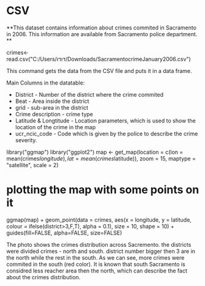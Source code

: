 # CSV


 
**This dataset contains information about crimes commited in Sacramento in 2006. This information are available from Sacramento police department. **

crimes<-read.csv("C:/Users/דודו/Downloads/SacramentocrimeJanuary2006.csv")

This command gets the data from the CSV file and puts it in a data frame.

Main Columns in the datatable:
- District - Number of the district where the crime commited
- Beat - Area inside the district
- grid - sub-area in the district
- Crime description - crime type
- Latitude & Longtitude - Location parameters, which is used to show the location of the crime in the map
- ucr_ncic_code - Code which is given by the police to describe the crime severity.

library("ggmap")
library("ggplot2")
map <- get_map(location = c(lon = mean(crimes$longitude), lat = mean(crimes$latitude)), zoom = 15,  maptype = "satellite", scale = 2)
# plotting the map with some points on it
ggmap(map) +  geom_point(data = crimes, aes(x = longitude, y = latitude, colour = ifelse(district>3,F,T), alpha = 0.1), size = 10, shape = 10) +  guides(fill=FALSE, alpha=FALSE, size=FALSE)

The photo shows the crimes distribution across Sacremento. 
the districts were divided crimes - north and south. district number bigger then 3 are in the north while the rest in the south.
As we can see, more crimes were commited in the south (red color). It is known that south Sacramento is considred less reacher area then the north, which can describe the fact about the crimes distribution. 





